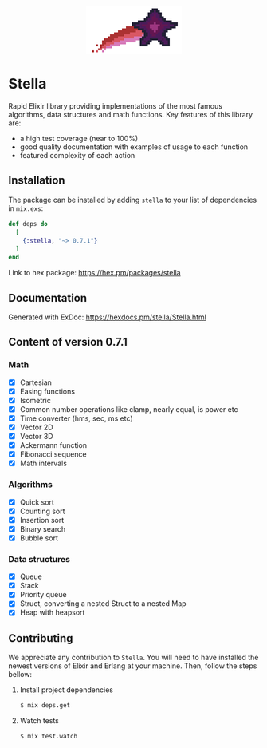 <p align="center">
    <img src="assets/images/stella.png" />
<p>

# Stella

Rapid Elixir library providing implementations of the most famous algorithms, data structures and math functions. Key features of this library are:

- a high test coverage (near to 100%)
- good quality documentation with examples of usage to each function
- featured complexity of each action

## Installation

The package can be installed by adding `stella` to your list of dependencies in `mix.exs`:

```elixir
def deps do
  [
    {:stella, "~> 0.7.1"}
  ]
end
```

Link to hex package: https://hex.pm/packages/stella

## Documentation

Generated with ExDoc: https://hexdocs.pm/stella/Stella.html

## Content of version 0.7.1

### Math

- [x] Cartesian
- [x] Easing functions
- [x] Isometric
- [x] Common number operations like clamp, nearly equal, is power etc
- [x] Time converter (hms, sec, ms etc)
- [x] Vector 2D
- [x] Vector 3D
- [x] Ackermann function
- [x] Fibonacci sequence
- [x] Math intervals

### Algorithms

- [x] Quick sort
- [x] Counting sort
- [x] Insertion sort
- [x] Binary search
- [x] Bubble sort

### Data structures

- [x] Queue
- [x] Stack
- [x] Priority queue
- [x] Struct, converting a nested Struct to a nested Map
- [x] Heap with heapsort

## Contributing

We appreciate any contribution to `Stella`. You will need to have installed the newest versions of Elixir and Erlang at your machine. Then, follow the steps bellow:

1.  Install project dependencies

    ```bash
    $ mix deps.get
    ```

2.  Watch tests

    ```bash
    $ mix test.watch
    ```
